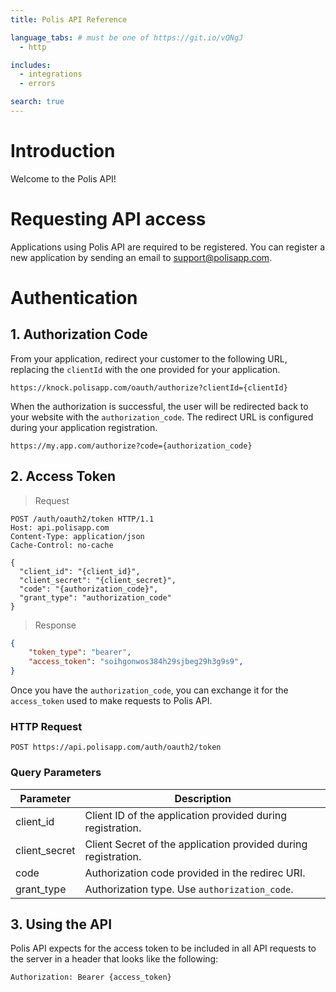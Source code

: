 ```yaml
---
title: Polis API Reference

language_tabs: # must be one of https://git.io/vQNgJ
  - http

includes:
  - integrations
  - errors

search: true
---
```


# Introduction

Welcome to the Polis API!

# Requesting API access

Applications using Polis API are required to be registered. You can register a new application by sending an email to <support@polisapp.com>.

# Authentication

## 1. Authorization Code

From your application, redirect your customer to the following URL, replacing the `clientId` with the one provided for your application.

`https://knock.polisapp.com/oauth/authorize?clientId={clientId}`

When the authorization is successful, the user will be redirected back to your website with the `authorization_code`. The redirect URL is configured during your application registration.

`https://my.app.com/authorize?code={authorization_code}`


## 2. Access Token

> Request

```http
POST /auth/oauth2/token HTTP/1.1
Host: api.polisapp.com
Content-Type: application/json
Cache-Control: no-cache

{
  "client_id": "{client_id}",
  "client_secret": "{client_secret}",
  "code": "{authorization_code}",
  "grant_type": "authorization_code"
}
```

> Response

```json
{
    "token_type": "bearer",
    "access_token": "soihgonwos384h29sjbeg29h3g9s9",
}
```

Once you have the `authorization_code`, you can exchange it for the `access_token` used to make requests to Polis API.

### HTTP Request

`POST https://api.polisapp.com/auth/oauth2/token`

### Query Parameters

Parameter | Description
--------- | -----------
client_id | Client ID of the application provided during registration.
client_secret | Client Secret of the application provided during registration.
code | Authorization code provided in the redirec URI.
grant_type | Authorization type. Use `authorization_code`.

## 3. Using the API

Polis API expects for the access token to be included in all API requests to the server in a header that looks like the following:

`Authorization: Bearer {access_token}`

